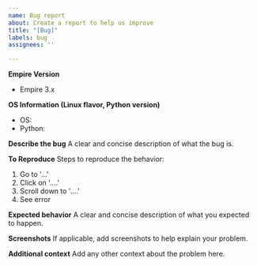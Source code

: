```yaml
---
name: Bug report
about: Create a report to help us improve
title: "[Bug]"
labels: bug
assignees: ''

---
```


**Empire Version**
- Empire 3.x

**OS Information (Linux flavor, Python version)**
- OS: 
- Python: 

**Describe the bug**
A clear and concise description of what the bug is.

**To Reproduce**
Steps to reproduce the behavior:
1. Go to '...'
2. Click on '....'
3. Scroll down to '....'
4. See error

**Expected behavior**
A clear and concise description of what you expected to happen.

**Screenshots**
If applicable, add screenshots to help explain your problem.

**Additional context**
Add any other context about the problem here.
